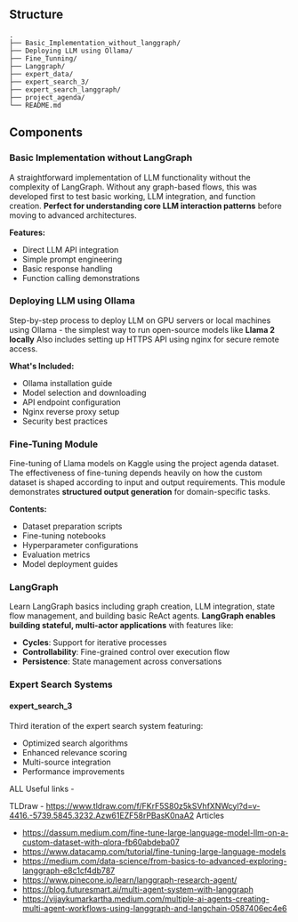 ##  Structure

```
.
├── Basic_Implementation_without_langgraph/   
├── Deploying LLM using Ollama/              
├── Fine_Tunning/                            
├── Langgraph/                              
├── expert_data/                             
├── expert_search_3/                       
├── expert_search_langgraph/                
├── project_agenda/                          
└── README.md                                
```

## Components

### Basic Implementation without LangGraph
A straightforward implementation of LLM functionality without the complexity of LangGraph. Without any graph-based flows, this was developed first to test basic working, LLM integration, and function creation. **Perfect for understanding core LLM interaction patterns** before moving to advanced architectures.

**Features:**
- Direct LLM API integration
- Simple prompt engineering
- Basic response handling
- Function calling demonstrations

### Deploying LLM using Ollama
Step-by-step process to deploy LLM on GPU servers or local machines using Ollama - the simplest way to run open-source models like **Llama 2 locally** Also includes setting up HTTPS API using nginx for secure remote access.

**What's Included:**
- Ollama installation guide
- Model selection and downloading
- API endpoint configuration
- Nginx reverse proxy setup
- Security best practices

### Fine-Tuning Module
Fine-tuning of Llama models on Kaggle using the project agenda dataset. The effectiveness of fine-tuning depends heavily on how the custom dataset is shaped according to input and output requirements. This module demonstrates **structured output generation** for domain-specific tasks.

**Contents:**
- Dataset preparation scripts
- Fine-tuning notebooks
- Hyperparameter configurations
- Evaluation metrics
- Model deployment guides

### LangGraph
Learn LangGraph basics including graph creation, LLM integration, state flow management, and building basic ReAct agents. **LangGraph enables building stateful, multi-actor applications** with features like:

- **Cycles**: Support for iterative processes
- **Controllability**: Fine-grained control over execution flow
- **Persistence**: State management across conversations

### Expert Search Systems

#### expert_search_3
Third iteration of the expert search system featuring:
- Optimized search algorithms
- Enhanced relevance scoring
- Multi-source integration
- Performance improvements

ALL Useful links - 

TLDraw - https://www.tldraw.com/f/FKrF5S80z5kSVhfXNWcyl?d=v-4416.-5739.5845.3232.Azw61EZF58rPBasK0naA2
Articles 
- https://dassum.medium.com/fine-tune-large-language-model-llm-on-a-custom-dataset-with-qlora-fb60abdeba07
- https://www.datacamp.com/tutorial/fine-tuning-large-language-models
- https://medium.com/data-science/from-basics-to-advanced-exploring-langgraph-e8c1cf4db787
- https://www.pinecone.io/learn/langgraph-research-agent/
- https://blog.futuresmart.ai/multi-agent-system-with-langgraph
- https://vijaykumarkartha.medium.com/multiple-ai-agents-creating-multi-agent-workflows-using-langgraph-and-langchain-0587406ec4e6

